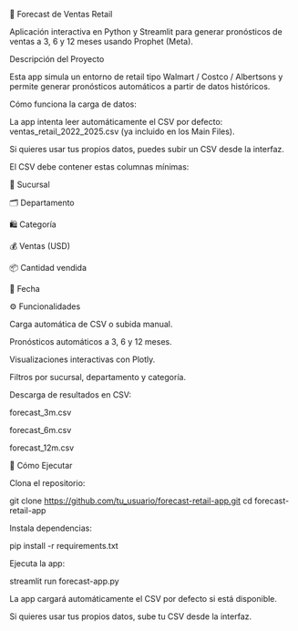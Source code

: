 🛒 Forecast de Ventas Retail

Aplicación interactiva en Python y Streamlit para generar pronósticos de ventas a 3, 6 y 12 meses usando Prophet (Meta).

Descripción del Proyecto

Esta app simula un entorno de retail tipo Walmart / Costco / Albertsons y permite generar pronósticos automáticos a partir de datos históricos.

Cómo funciona la carga de datos:

La app intenta leer automáticamente el CSV por defecto:
ventas_retail_2022_2025.csv (ya incluido en los Main Files).

Si quieres usar tus propios datos, puedes subir un CSV desde la interfaz.

El CSV debe contener estas columnas mínimas:

🏬 Sucursal

🗂️ Departamento

🛍️ Categoría

💰 Ventas (USD)

📦 Cantidad vendida

📅 Fecha

⚙️ Funcionalidades

Carga automática de CSV o subida manual.

Pronósticos automáticos a 3, 6 y 12 meses.

Visualizaciones interactivas con Plotly.

Filtros por sucursal, departamento y categoría.

Descarga de resultados en CSV:

forecast_3m.csv

forecast_6m.csv

forecast_12m.csv

🚀 Cómo Ejecutar

Clona el repositorio:

git clone https://github.com/tu_usuario/forecast-retail-app.git
cd forecast-retail-app


Instala dependencias:

pip install -r requirements.txt


Ejecuta la app:

streamlit run forecast-app.py


La app cargará automáticamente el CSV por defecto si está disponible.

Si quieres usar tus propios datos, sube tu CSV desde la interfaz.
